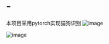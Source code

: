 # -
本项目采用pytorch实现猫狗识别
![image](https://github.com/user-attachments/assets/72c231f8-2423-4fb4-80fa-f119d7c8f02e)

![image](https://github.com/user-attachments/assets/995c91ee-c973-48c7-918d-06bd2c3fb9ee)
